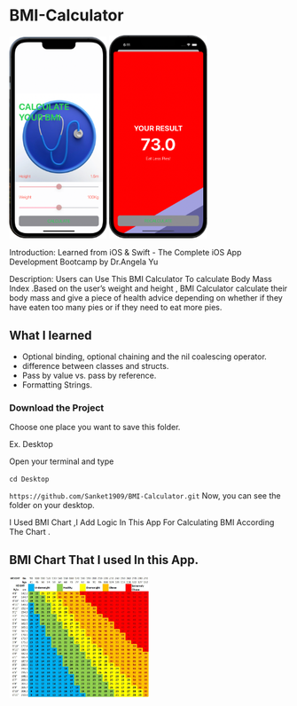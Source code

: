 # BMI-Calculator
<p float="left">
  <img src="https://github.com/Sanket1909/BMI-Calculator/blob/master/BMI%20Calculator/Assets.xcassets/screenshot1-modified.png" width="35%" />
  
  <img src="https://github.com/Sanket1909/BMI-Calculator/blob/master/BMI%20Calculator/Assets.xcassets/screenshot2-modified.png" width="35%" />
</p>

Introduction: Learned from iOS & Swift - The Complete iOS App Development Bootcamp by Dr.Angela Yu


Description: Users can Use This BMI Calculator  To calculate Body Mass Index .Based on the user’s weight and height , BMI Calculator calculate their body mass and give a piece of health advice depending on whether if they have eaten too many pies or if they need to eat more pies.

## What I learned

* Optional binding, optional chaining and the nil coalescing operator.
* difference between classes and structs. 
* Pass by value vs. pass by reference. 
* Formatting Strings. 


### Download the Project

Choose one place you want to save this folder.

Ex. Desktop

Open your terminal and type

`cd Desktop`

`https://github.com/Sanket1909/BMI-Calculator.git`
Now, you can see the folder on your desktop.

I Used BMI Chart ,I Add Logic In This App For Calculating BMI According The Chart  .

## BMI Chart That I used In this App.
  <img src="https://github.com/Sanket1909/BMI-Calculator/blob/master/BMI%20Calculator/Assets.xcassets/bmi-chart-modified.png" width="50%" />
  
  


 
